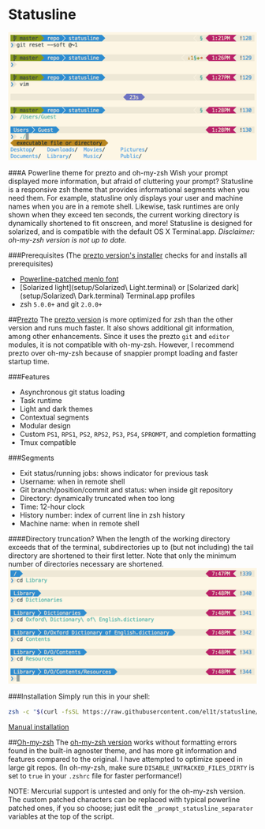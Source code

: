 Statusline
===========

![Preview](images/preview.png)

###A Powerline theme for prezto and oh-my-zsh
Wish your prompt displayed more information, but afraid of cluttering your prompt? Statusline is a responsive zsh theme that provides informational segments when you need them. For example, statusline only displays your user and machine names when you are in a remote shell. Likewise, task runtimes are only shown when they exceed ten seconds, the current working directory is dynamically shortened to fit onscreen, and more! Statusline is designed for solarized, and is compatible with the default OS X Terminal.app.
_Disclaimer: oh-my-zsh version is not up to date._

###Prerequisites
(The [prezto version's installer](prezto/) checks for and installs all prerequisites)
- [Powerline-patched menlo font](setup/MenloforPowerline-Regular.otf)
- [Solarized light](setup/Solarized\ Light.terminal) or [Solarized dark](setup/Solarized\ Dark.terminal) Terminal.app profiles
- zsh `5.0.0+` and git `2.0.0+`

##[Prezto](https://github.com/sorin-ionescu/prezto)
The [prezto version](prezto/) is more optimized for zsh than the other version and runs much faster. It also shows additional git information, among other enhancements. Since it uses the prezto `git` and `editor` modules, it is not compatible with oh-my-zsh. However, I recommend prezto over oh-my-zsh because of snappier prompt loading and faster startup time.

###Features
- Asynchronous git status loading
- Task runtime
- Light and dark themes
- Contextual segments
- Modular design
- Custom `PS1`, `RPS1`, `PS2`, `RPS2`, `PS3`, `PS4`, `SPROMPT`, and completion formatting
- Tmux compatible

###Segments
- Exit status/running jobs: shows indicator for previous task
- Username: when in remote shell
- Git branch/position/commit and status: when inside git repository
- Directory: dynamically truncated when too long
- Time: 12-hour clock
- History number: index of current line in zsh history
- Machine name: when in remote shell

####Directory truncation?
When the length of the working directory exceeds that of the terminal, subdirectories up to (but not including) the tail directory are shortened to their first letter. Note that only the minimum number of directories necessary are shortened.
![Truncation](images/truncation.png)

###Installation
Simply run this in your shell:
```zsh
zsh -c "$(curl -fsSL https://raw.githubusercontent.com/el1t/statusline/master/prezto/install)"
```
[Manual installation](prezto/README.md)

##[Oh-my-zsh](https://github.com/robbyrussell/oh-my-zsh)
The [oh-my-zsh version](oh-my-zsh/statusline.zsh-theme) works without formatting errors found in the built-in agnoster theme, and has more git information and features compared to the original. I have attempted to optimize speed in large git repos. (In oh-my-zsh, make sure `DISABLE_UNTRACKED_FILES_DIRTY` is set to `true` in your `.zshrc` file for faster performance!)

NOTE: Mercurial support is untested and only for the oh-my-zsh version. The custom patched characters can be replaced with typical powerline patched ones, if you so choose; just edit the `_prompt_statusline_separator` variables at the top of the script.
